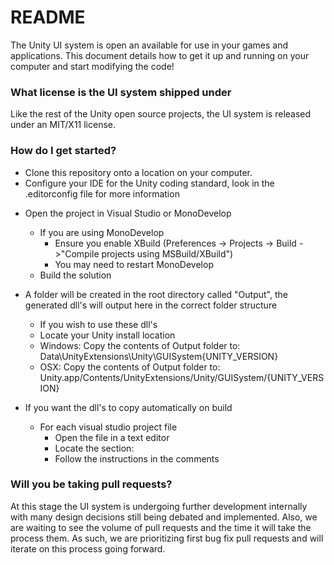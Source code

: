 # README #

The Unity UI system is open an available for use in your games and applications. This document details how to get it up and running on your computer and start modifying the code!

### What license is the UI system shipped under ###
Like the rest of the Unity open source projects, the UI system is released under an MIT/X11 license.

### How do I get started? ###
* Clone this repository onto a location on  your computer.
* Configure your IDE for the Unity coding standard, look in the .editorconfig file for more information
+ Open the project in Visual Studio or MonoDevelop
    + If you are using MonoDevelop
        * Ensure you enable XBuild (Preferences -> Projects -> Build ->"Compile projects using MSBuild/XBuild")
        * You may need to restart MonoDevelop
    * Build the solution

+ A folder will be created in the root directory called "Output", the generated dll's will output here in the correct folder structure
    * If you wish to use these dll's
    * Locate your Unity install location
    * Windows: Copy the contents of Output folder to: Data\UnityExtensions\Unity\GUISystem\{UNITY_VERSION}
    * OSX: Copy the contents of Output folder to: Unity.app/Contents/UnityExtensions/Unity/GUISystem/{UNITY_VERSION}

+ If you want the dll's to copy automatically on build
    + For each visual studio project file
        * Open the file in a text editor
        * Locate the section: <Target Name="AfterBuild">
        * Follow the instructions in the comments

### Will you be taking pull requests? ###
At this stage the UI system is undergoing further development internally with many design decisions still being debated and implemented. Also, we are waiting to see the volume of pull requests and the time it will take the process them. As such, we are prioritizing first bug fix pull requests and will iterate on this process going forward. 
